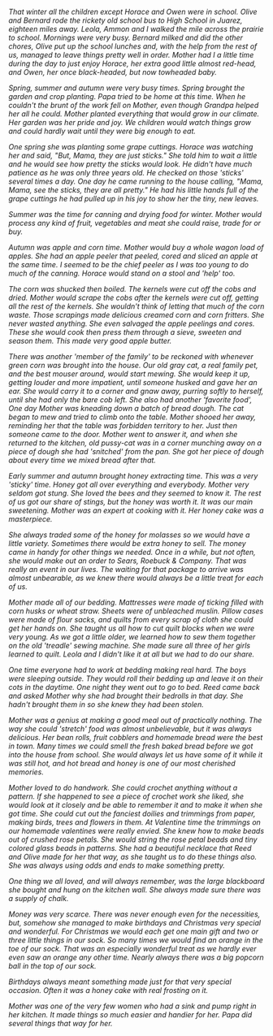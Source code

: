 _That winter all the children except Horace and Owen were in school.
Olive and Bernard rode the rickety old school bus to High School in
Juarez, eighteen miles away. Leola, Ammon and I walked the mile across
the prairie to school. Mornings were very busy. Bernard milked and
did the other chores, Olive put up the school lunches and, with the
help from the rest of us, managed to leave things pretty well in
order. Mother had I a little time during the day to just enjoy
Horace, her extra good little almost red-head, and Owen, her once
black-headed, but now towheaded baby._

_Spring, summer and autumn were very busy times. Spring brought the
garden and crop planting. Papa tried to be home at this time. When
he couldn't the brunt of the work fell on Mother, even though Grandpa
helped her all he could. Mother planted everything that would grow in
our climate. Her garden was her pride and joy. We children would watch
things grow and could hardly wait until they were big enough to eat._

_One spring she was planting some grape cuttings. Horace was watching her
and said, "But, Mama, they are just sticks." She told him to wait a
little and he would see how pretty the sticks would look. He didn't
have much patience as he was only three years old. He checked on
those 'sticks' several times a day. One day he came running to the house
calling, "Mama, Mama, see the sticks, they are all pretty." He had his
little hands full of the grape cuttings he had pulled up in his joy to
show her the tiny, new leaves._

_Summer was the time for canning and drying food for winter. Mother would
process any kind of fruit, vegetables and meat she could raise, trade
for or buy._

_Autumn was apple and corn time. Mother would buy a whole wagon load of
apples. She had an apple peeler that peeled, cored and sliced an apple
at the same time. I seemed to be the chief peeler as I was too young
to do much of the canning. Horace would stand on a stool and 'help' too._

_The corn was shucked then boiled. The kernels were cut off the cobs and
dried. Mother would scrape the cobs after the kernels were cut off,
getting all the rest of the kernels. She wouldn't think of letting
that much of the corn waste. Those scrapings made delicious creamed
corn and corn fritters. She never wasted anything. She even salvaged
the apple peelings and cores. These she would cook then press them
through a sieve, sweeten and season them. This made very good apple
butter._

_There was another 'member of the family' to be reckoned with whenever
green corn was brought into the house. Our old gray cat, a real family
pet, and the best mouser around, would start mewing. She would keep it
up, getting louder and more impatient, until someone husked and gave
her an ear. She would carry it to a corner and gnaw away, purring softly
to herself, until she had only the bare cob left. She also had another
'favorite food', One day Mother was kneading down a batch of bread dough.
The cat began to mew and tried to climb onto the table. Mother shooed
her away, reminding her that the table was forbidden territory to her.
Just then someone came to the door. Mother went to answer it, and when
she returned to the kitchen, old pussy-cat was in a corner munching
away on a piece of dough she had 'snitched' from the pan. She got her
piece of dough about every time we mixed bread after that._

_Early summer and autumn brought honey extracting time. This was a very
'sticky' time. Honey got all over everything and everybody. Mother very
seldom got stung. She loved the bees and they seemed to know it. The
rest of us got our share of stings, but the honey was worth it. It was
our main sweetening. Mother was an expert at cooking with it. Her honey
cake was a masterpiece._

_She always traded some of the honey for molasses so we would have a
little variety. Sometimes there would be extra honey to sell. The money
came in handy for other things we needed. Once in a while, but not often,
she would make out an order to Sears, Roebuck & Company. That was really
an event in our lives. The waiting for that package to arrive was almost
unbearable, as we knew there would always be a little treat for each of us._

_Mother made all of our bedding. Mattresses were made of ticking filled
with corn husks or wheat straw. Sheets were of unbleached muslin.
Pillow cases were made of flour sacks, and quilts from every scrap of
cloth she could get her hands on. She taught us all how to cut quilt
blocks when we were very young. As we got a little older, we learned
how to sew them together on the old 'treadle' sewing machine. She made
sure all three of her girls learned to quilt. Leola and I didn't like
it at all but we had to do our share._

_One time everyone had to work at bedding making real hard. The boys
were sleeping outside. They would roll their bedding up and leave it on
their cots in the daytime. One night they went out to go to bed. Reed
came back and asked Mother why she had brought their bedrolls in that
day. She hadn't brought them in so she knew they had been stolen._

_Mother was a genius at making a good meal out of practically nothing.
The way she could 'stretch' food was almost unbelievable, but it was
always delicious. Her bean rolls, fruit cobblers and homemade bread
were the best in town. Many times we could smell the fresh baked
bread before we got into the house from school. She would always
let us have some of it while it was still hot, and hot bread and
honey is one of our most cherished memories._

_Mother loved to do handwork. She could crochet anything without a
pattern. If she happened to see a piece of crochet work she liked,
she would look at it closely and be able to remember it and to make
it when she got time. She could cut out the fanciest doilies and
trimmings from paper, making birds, trees and flowers in them. At
Valentine time the trimmings on our homemade valentines were really
envied. She knew how to make beads out of crushed rose petals. She
would string the rose petal beads and tiny colored glass beads in
patterns. She had a beautiful necklace that Reed and Olive made for
her that way, as she taught us to do these things also. She was
always using odds and ends to make something pretty._

_One thing we all loved, and will always remember, was the large
blackboard she bought and hung on the kitchen wall. She always made
sure there was a supply of chalk._

_Money was very scarce. There was never enough even for the necessities,
but, somehow she managed to make birthdays and Christmas very special
and wonderful. For Christmas we would each get one main gift and two
or three little things in our sock. So many times we would find an
orange in the toe of our sock. That was an especially wonderful treat
as we hardly ever even saw an orange any other time. Nearly always
there was a big popcorn ball in the top of our sock._

_Birthdays always meant something made just for that very special
occasion. Often it was a honey cake with real frosting on it._

_Mother was one of the very few women who had a sink and pump right in
her kitchen. It made things so much easier and handier for her. Papa
did several things that way for her._